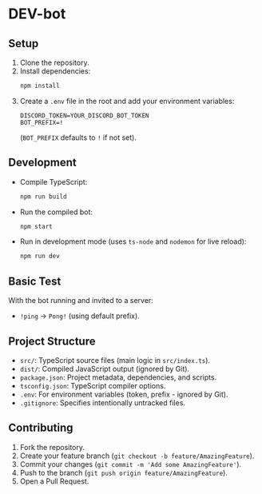 # DEV-bot

## Setup

1.  Clone the repository.
2.  Install dependencies:
    ```bash
    npm install
    ```
3.  Create a `.env` file in the root and add your environment variables:
    ```env
    DISCORD_TOKEN=YOUR_DISCORD_BOT_TOKEN
    BOT_PREFIX=!
    ```
    (`BOT_PREFIX` defaults to `!` if not set).

## Development

*   Compile TypeScript:
    ```bash
    npm run build
    ```
*   Run the compiled bot:
    ```bash
    npm start
    ```
*   Run in development mode (uses `ts-node` and `nodemon` for live reload):
    ```bash
    npm run dev
    ```

## Basic Test

With the bot running and invited to a server:

*   `!ping` -> `Pong!` (using default prefix).

## Project Structure

*   `src/`: TypeScript source files (main logic in `src/index.ts`).
*   `dist/`: Compiled JavaScript output (ignored by Git).
*   `package.json`: Project metadata, dependencies, and scripts.
*   `tsconfig.json`: TypeScript compiler options.
*   `.env`: For environment variables (token, prefix - ignored by Git).
*   `.gitignore`: Specifies intentionally untracked files.

## Contributing

1.  Fork the repository.
2.  Create your feature branch (`git checkout -b feature/AmazingFeature`).
3.  Commit your changes (`git commit -m 'Add some AmazingFeature'`).
4.  Push to the branch (`git push origin feature/AmazingFeature`).
5.  Open a Pull Request.
